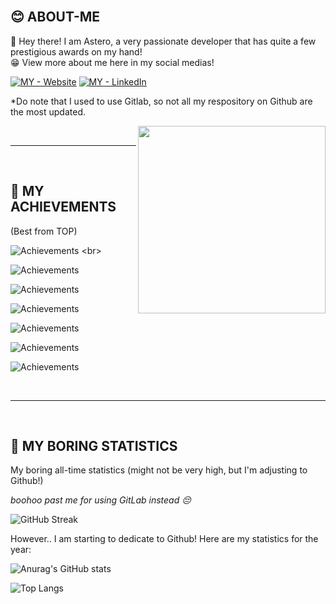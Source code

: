 
<br>

## 😊 ABOUT-ME

💬 Hey there! I am Astero, a very passionate developer that has quite a few prestigious awards on my hand! 
<br>
😁 View more about me here in my social medias! <br>

[![MY - Website](https://img.shields.io/badge/MY-Website-orange?style=for-the-badge&logo=GoogleChrome&logoColor=white)](https://astero.me/ "Visit my Portfolio Website")
[![MY - LinkedIn](https://img.shields.io/badge/MY-LinkedIn-orange?style=for-the-badge&logo=LinkedIn&logoColor=white)](https://www.linkedin.com/in/adenkoh/ "Visit my LinkedIn Profile")
<br>

*Do note that I used to use Gitlab, so not all my respository on Github are the most updated.

<img align="right" width="300" height="300" src="https://i.imgur.com/Q0CsYvz.png0">

<br>
<hr>
<br>

## 🎉 MY ACHIEVEMENTS 

(Best from TOP) 

![Achievements](https://img.shields.io/badge/Oct_2021-Mobile_Development_(Gold_Medal,_WorldSkills_SG_2021)-orange?style=for-the-badge&logo=Deezer&logoColor=white) <br>

![Achievements](https://img.shields.io/badge/Oct_2021-TP_Scholarship-orange?style=for-the-badge&logo=Deezer&logoColor=white) <br>

![Achievements](https://img.shields.io/badge/Jan_2020-Lee_Kuan_Yew_Technology_Award-orange?style=for-the-badge&logo=Deezer&logoColor=white) <br>

![Achievements](https://img.shields.io/badge/Sep_2021-UiPath_Student_Champion-orange?style=for-the-badge&logo=Deezer&logoColor=white) <br>

![Achievements](https://img.shields.io/badge/Jan_2022-Featured_in_Youthopia's_News_Article-orange?style=for-the-badge&logo=Deezer&logoColor=white) <br>

![Achievements](https://img.shields.io/badge/Jan_2020-Lee_Kuan_Yew_Technology_Award-orange?style=for-the-badge&logo=Deezer&logoColor=white) <br>

![Achievements](https://img.shields.io/badge/Apr_2022-Featured_in_Channel_News_Asia-orange?style=for-the-badge&logo=Deezer&logoColor=white) <br>




<br>
<hr>
<br>


## 🥶 MY BORING STATISTICS 

My boring all-time statistics (might not be very high, but I'm adjusting to Github!)

_boohoo past me for using GitLab instead 😔_

![GitHub Streak](http://github-readme-streak-stats.herokuapp.com?user=aster0&date_format=M%20j%5B%2C%20Y%5D)


However.. I am starting to dedicate to Github! Here are my statistics for the year:

![Anurag's GitHub stats](https://github-readme-stats.vercel.app/api?username=aster0&show_icons=true&count_private=true&hide=contribs,prs)

![Top Langs](https://github-readme-stats.vercel.app/api/top-langs/?username=aster0)
